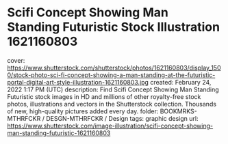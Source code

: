# Scifi Concept Showing Man Standing Futuristic Stock Illustration 1621160803

cover: https://www.shutterstock.com/shutterstock/photos/1621160803/display_1500/stock-photo-sci-fi-concept-showing-a-man-standing-at-the-futuristic-portal-digital-art-style-illustration-1621160803.jpg
created: February 24, 2022 1:17 PM (UTC)
description: Find Scifi Concept Showing Man Standing Futuristic stock images in HD and millions of other royalty-free stock photos, illustrations and vectors in the Shutterstock collection.  Thousands of new, high-quality pictures added every day.
folder: BOOKMRKS-MTHRFCKR / DESGN-MTHRFCKR / Design
tags: graphic design
url: https://www.shutterstock.com/image-illustration/scifi-concept-showing-man-standing-futuristic-1621160803